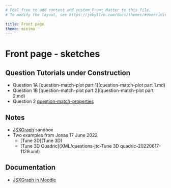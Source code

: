 ```yaml
---
# Feel free to add content and custom Front Matter to this file.
# To modify the layout, see https://jekyllrb.com/docs/themes/#overriding-theme-defaults

title: Front page
theme: minima
---
```


# Front page - sketches

## Question Tutorials under Construction

+ Question 1A [question-match-plot part 1](question-match-plot part 1.md)
+ Question 1B [question-match-plot part 2](question-match-plot part 2.md)
+ Question 2 [question-match-properties](question-match-properties.md)

## Notes

+ [JSXGraph](JSXGraph) sandbox
+ Two examples from Jonas 17 June 2022
    - [Tune 3D](Tune 3D)
    - [Tune 3D Quadric](XML/questions-jtc-Tune 3D quadric-20220617-1129.xml)

## Documentation

+ [JSXGraph in Moodle](https://moodle.oulu.fi/question/type/stack/doc/doc.php/Authoring/JSXGraph.md)
